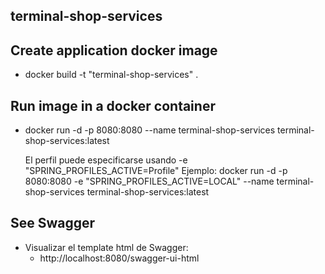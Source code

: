 ## terminal-shop-services

## Create application docker image

- docker build -t "terminal-shop-services" .

## Run image in a docker container

- docker run -d -p 8080:8080 --name terminal-shop-services  terminal-shop-services:latest


    El perfil puede especificarse usando -e "SPRING_PROFILES_ACTIVE=Profile"
    Ejemplo: 
    docker run -d -p 8080:8080 -e "SPRING_PROFILES_ACTIVE=LOCAL" --name terminal-shop-services terminal-shop-services:latest
  

## See Swagger

- Visualizar el template html de Swagger:
  - http://localhost:8080/swagger-ui-html